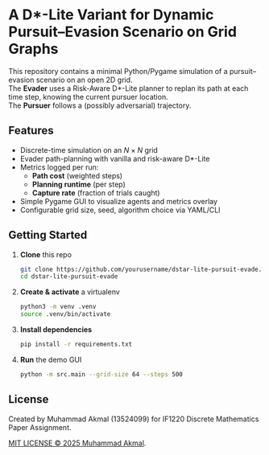 # A D\*-Lite Variant for Dynamic Pursuit–Evasion Scenario on Grid Graphs

This repository contains a minimal Python/Pygame simulation of a pursuit–evasion scenario on an open 2D grid.  
The **Evader** uses a Risk-Aware D\*-Lite planner to replan its path at each time step, knowing the current pursuer location.  
The **Pursuer** follows a (possibly adversarial) trajectory.  

## Features

- Discrete-time simulation on an $N\times N$ grid  
- Evader path-planning with vanilla and risk-aware D\*-Lite  
- Metrics logged per run:  
  - **Path cost** (weighted steps)  
  - **Planning runtime** (per step)  
  - **Capture rate** (fraction of trials caught)  
- Simple Pygame GUI to visualize agents and metrics overlay  
- Configurable grid size, seed, algorithm choice via YAML/CLI  

## Getting Started

1. **Clone** this repo  
   ```bash
   git clone https://github.com/yourusername/dstar-lite-pursuit-evade.git
   cd dstar-lite-pursuit-evade
   ```
2. **Create & activate** a virtualenv
   ```bash
   python3 -m venv .venv
   source .venv/bin/activate
   ```
3. **Install dependencies**
   ```bash
   pip install -r requirements.txt
   ```
4. **Run** the demo GUI
   ```bash
   python -m src.main --grid-size 64 --steps 500
   ```

## License

Created by Muhammad Akmal (13524099) for IF1220 Discrete Mathematics Paper Assignment.

[MIT LICENSE &copy; 2025 Muhammad Akmal](LICENSE).

